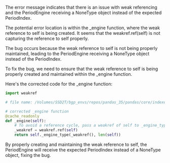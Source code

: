 The error message indicates that there is an issue with weak referencing and the PeriodEngine receiving a NoneType object instead of the expected PeriodIndex.

The potential error location is within the _engine function, where the weak reference to self is being created. It seems that the weakref.ref(self) is not capturing the reference to self properly.

The bug occurs because the weak reference to self is not being properly maintained, leading to the PeriodEngine receiving a NoneType object instead of the PeriodIndex.

To fix the bug, we need to ensure that the weak reference to self is being properly created and maintained within the _engine function.

Here's the corrected code for the _engine function:

```python
import weakref

# file name: /Volumes/SSD2T/bgp_envs/repos/pandas_35/pandas/core/indexes/period.py

# corrected _engine function
@cache_readonly
def _engine(self):
    # To avoid a reference cycle, pass a weakref of self to _engine_type.
    _weakref = weakref.ref(self)
    return self._engine_type(_weakref(), len(self))
```

By properly creating and maintaining the weak reference to self, the PeriodEngine will receive the expected PeriodIndex instead of a NoneType object, fixing the bug.